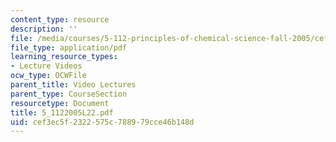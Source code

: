 ```yaml
---
content_type: resource
description: ''
file: /media/courses/5-112-principles-of-chemical-science-fall-2005/cef3ec5f2322575c788979cce46b148d_5_1122005L22.pdf
file_type: application/pdf
learning_resource_types:
- Lecture Videos
ocw_type: OCWFile
parent_title: Video Lectures
parent_type: CourseSection
resourcetype: Document
title: 5_1122005L22.pdf
uid: cef3ec5f-2322-575c-7889-79cce46b148d
---
```

